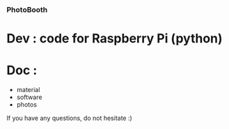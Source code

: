 ### PhotoBooth


# Dev : code for Raspberry Pi (python)



# Doc : 
- material 
- software
- photos



If you have any questions, do not hesitate :) 





